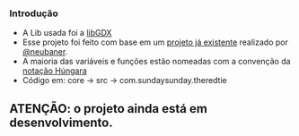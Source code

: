 ### Introdução

- A Lib usada foi a [libGDX](https://libgdx.badlogicgames.com/ "libGDX")
- Esse projeto foi feito com base em um [projeto já existente](http://https://github.com/neubaner/Donkey-Kong-libgdx-clone "GitHub Project") realizado por [@neubaner](https://github.com/neubaner/ "@neubaner").
- A maioria das variáveis e funções estão nomeadas com a convenção da [notação Húngara](https://en.wikipedia.org/wiki/Hungarian_notation "notação Húngara")
- Código em: core -> src -> com.sundaysunday.theredtie

## ATENÇÃO: o projeto ainda está em desenvolvimento.
